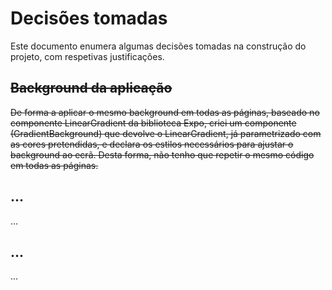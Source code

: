 
# Decisões tomadas
Este documento enumera algumas decisões tomadas na construção do projeto, com respetivas justificações.


## ~~Background da aplicação~~
~~De forma a aplicar o mesmo background em todas as páginas, baseado no componente LinearGradient da biblioteca Expo, criei um componente (GradientBackground) que devolve o LinearGradient, já parametrizado com as cores pretendidas, e declara os estilos necessários para ajustar o background ao ecrã. Desta forma, não tenho que repetir o mesmo código em todas as páginas.~~


## ...
...


## ...
...

